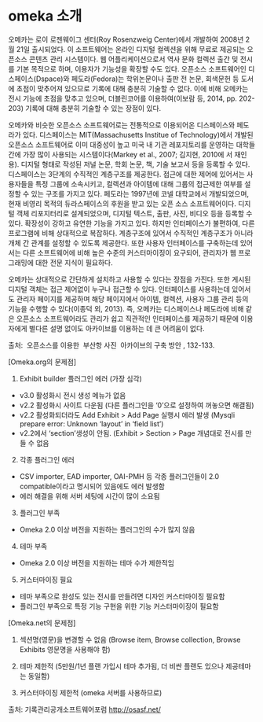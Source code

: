 # omeka 소개
오메카는 로이 로젠웨이그 센터(Roy Rosenzweig Center)에서 개발하여 2008년 2월 21일 출시되었다. 이 소프트웨어는 온라인 디지털 컬렉션을 위해 무료로 제공되는 오픈소스 콘텐츠 관리 시스템이다. 웹 어플리케이션으로서 역사 문화 컬렉션 출간 및 전시를 기본 목적으로 하며, 이용자가 기능성을 확장할 수도 있다. 오픈소스 소프트웨어인 디스페이스(Dspace)와 페도라(Fedora)는 학위논문이나 출판 전 논문, 회색문헌 등 도서에 초점이 맞추어져 있으므로 기록에 대해 충분히 기술할 수 없다. 이에 비해 오메카는 전시 기능에 초점을 맞추고 있으며, 더블린코어를 이용하여(이보람 등, 2014, pp. 202-203) 기록에 대해 충분히 기술할 수 있는 장점이 있다. 

오메카와 비슷한 오픈소스 소프트웨어로는 전통적으로 이용되어온 디스페이스와 페도라가 있다. 디스페이스는 MIT(Massachusetts Institue of Technology)에서 개발된 오픈소스 소프트웨어로 이미 대중성이 높고 미국 내 기관 레포지토리를 운영하는 대학들 간에 가장 많이 사용되는 시스템이다(Markey et al., 2007; 김지현, 2010에 서 재인용). 디지털 형태로 작성된 저널 논문, 학회 논문, 책, 기술 보고서 등을 등록할 수 있다. 디스페이스는 3단계의 수직적인 계층구조를 제공한다. 접근에 대한 제어에 있어서는 사용자들을 특정 그룹에 소속시키고, 컬렉션과 아이템에 대해 그룹의 접근제한 여부를 설정할 수 있는 구조를 가지고 있다. 페도라는 1997년에 코넬 대학교에서 개발되었으며, 현재 비영리 목적의 듀라스페이스의 후원을 받고 있는 오픈 소스 소프트웨어이다. 디지털 객체 리포지터리로 설계되었으며, 디지털 텍스트, 출판, 사진, 비디오 등을 등록할 수 있다. 확장성이 강하고 유연한 기능을 가지고 있다. 하지만 인터페이스가 불편하여, 다른 프로그램에 비해 상대적으로 복잡하다. 계층구조에 있어서 수직적인 계층구조가 아니라 개체 간 관계를 설정할 수 있도록 제공한다. 또한 사용자 인터페이스를 구축하는데 있어서는 다른 소프트웨어에 비해 높은 수준의 커스터마이징이 요구되어, 관리자가 웹 프로그래밍에 대한 전문 지식이 필요하다.

오메카는 상대적으로 간단하게 설치하고 사용할 수 있다는 장점을 가진다. 또한 게시된 디지털 객체는 접근 제어없이 누구나 접근할 수 있다. 인터페이스를 사용하는데 있어서도 관리자 페이지를 제공하며 해당 페이지에서 아이템, 컬렉션, 사용자 그룹 관리 등의 기능을 수행할 수 있다(이종덕 외, 2013). 즉, 오메카는 디스페이스나 페도라에 비해 같은 오픈소스 소프트웨어라도 관리가 쉽고 직관적인 인터페이스를 제공하기 때문에 이용자에게 별다른 설명 없이도 아카이브를 이용하는 데 큰 어려움이 없다. 

출처:  오픈소스를 이용한  부산항 사진  아카이브의 구축 방안 , 132-133.

[Omeka.org의 문제점] 

 1. Exhibit builder 플러그인 에러 (가장 심각)

- v3.0 활성화시 전시 생성 메뉴가 없음
- v2.2 활성화시 사이트 다운됨 (다른 플러그인을 ‘0’으로 설정하여 꺼놓으면 해결됨)
- v2.2 활성화되더라도 Add Exhibit > Add Page 실행시 에러 발생 (Mysqli prepare error: Unknown ‘layout’ in ‘field list’) 
- v2.2에서 ‘section’생성이 안됨. (Exhibit > Section > Page 개념대로 전시를 만들 수 없음 

2. 각종 플러그인 에러 

- CSV importer, EAD importer, OAI-PMH 등 각종 플러그인들이 2.0 compatible이라고 명시되어 있음에도 에러 발생함 
- 에러 해결을 위해 서버 세팅에 시간이 많이 소요됨 

3. 플러그인 부족 

- Omeka 2.0 이상 버전을 지원하는 플러그인의 수가 많지 않음 

4. 테마 부족

- Omeka 2.0 이상 버전을 지원하는 테마 수가 제한적임 

5. 커스터마이징 필요 

- 테마 부족으로 완성도 있는 전시를 만들려면 디자인 커스터마이징 필요함 
- 플러그인 부족으로 특정 기능 구현을 위한 기능 커스터마이징이 필요함 

[Omeka.net의 문제점]

1. 섹션명(영문)을 변경할 수 없음 (Browse item, Browse collection, Browse Exhibits 영문명을 사용해야 함) 

2. 테마 제한적 (5만원/1년 플랜 가입시 테마 추가됨, 더 비싼 플랜도 있으나 제공테마는 동일함) 

3. 커스터마이징 제한적 (omeka 서버를 사용하므로)

출처: 기록관리공개소프트웨어포럼 http://osasf.net/

